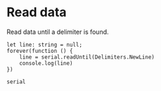 # Read data

Read data until a delimiter is found.

```blocks
let line: string = null;
forever(function () {
    line = serial.readUntil(Delimiters.NewLine)
    console.log(line)
})
```

```package
serial
```